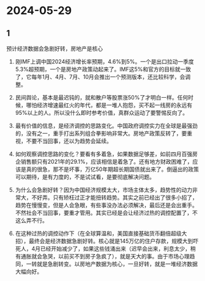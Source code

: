 # 2024-05-29

## 1


预计经济数据会急剧好转，房地产是核心

1. 刚IMF上调中国2024经济增长率预期，4.6%到5%。一个是出口拉动一季度5.3%超预期，一个是房地产政策动起来了。IMF这5%和官方的目标就一致了，它每年1月、4月、7月、10月会推出一个预测版本，还比较科学，会调整。

2. 民间舆论，基本是最迟钝的，就和散户等股票涨50%了才明白一样。任何时候，哪怕经济增速最红火的年代，都是一堆人抱怨，买不起一线房的永远有95%以上的人。所以没什么即时参考价值，真群众运动了要警惕反向了。

3. 最有价值的信息，是经济调控的思路变化。中国政府调控实力在全球是最强劲的，没有之一，重手打出系列组合拳影响非常大。房地产政策反转了，要重视，不要不当回事，还以为趋势会延续。

4. 如何观察调控思路的变化？要看有多着急，如果数据足够差，如前四月百强房企销售额只有2021年的29.1%，应该相信是着急了。还有地方财政困难了，应该是真的很急，那不是坏事，万亿50年期超长期国债就出来了。倒逼出的政策可以期待，是有力度的，不是试试看，是要彻底解决问题。

5. 为什么会急剧好转？因为中国经济规模太大，市场主体太多，趋势性的动力非常大，不好弄。只有矫枉过正才能扭转趋势。其实之前已经出了很多小招了，趋势在慢慢变，但是人会急眼，有些事没办法必须解决，最后还是会出重手。不然社会不当回事，要重才管用。其实已经是会让经济过热的调控配置了，不这么弄不行。

6. 在这种过热的调控动作下（在全球算温和，美国直接基础货币翻倍超级大招），最终会是经济数据急剧好转。核心就是145万亿的住户存款，规模大到吓死人，4月已经开始减少了，如果这些钱涌出来（迟早会出来，利息太少，稍有通胀就会急哭，以前买不到房子急疯了），就是天大的事。由于市场心理趋同，一转就是急剧转变。以房地产数据为核心，一旦好转，就是一堆经济数据大幅向好。






